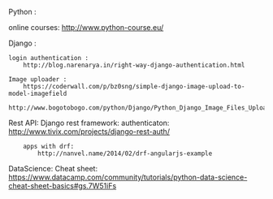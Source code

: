 Python : 

online courses:
http://www.python-course.eu/

Django : 

	login authentication : 
		http://blog.narenarya.in/right-way-django-authentication.html

	Image uploader :
		https://coderwall.com/p/bz0sng/simple-django-image-upload-to-model-imagefield
		http://www.bogotobogo.com/python/Django/Python_Django_Image_Files_Uploading_Example.php


Rest API:
	Django rest framework:
		authenticaton:
			http://www.tivix.com/projects/django-rest-auth/

		apps with drf:
			http://nanvel.name/2014/02/drf-angularjs-example

DataScience:
	Cheat sheet: https://www.datacamp.com/community/tutorials/python-data-science-cheat-sheet-basics#gs.7W51iFs








